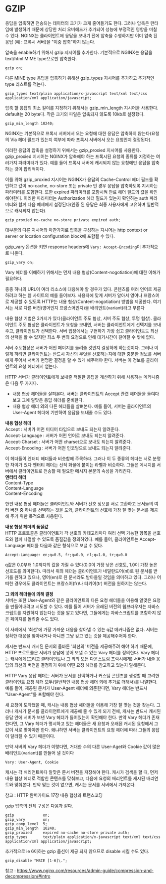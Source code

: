 # GZIP

응답을 압축하면 전송되는 데이터의 크기가 크게 줄어들기도 한다.
그러나 압축은 런타임에 발생하기 때문에 상당한 처리 오버헤드가 추가되어 성능에 부정적인 영향을 미칠 수 있다.
NGINX는 클라이언트에 응답을 보내기 전에 압축을 수행하지만 이미 압축 된 응답 (예 : 프록시 서버)을 "이중 압축"하지 않는다.

압축을 enable하기 위해서 gzip 지시어를 추가한다. 기본적으로 NGINX는 응답을 text/html MIME type으로만 압축한다. 
```
gzip on;
```

다른 MINE type 응답을 압축하기 위해선 gzip_types 지시어를 추가하고 추가적인 type 리스트를 적는다.
```
gzip_types text/plain application/x-javascript text/xml text/css application/xml application/javascript;
```

압축 할 응답의 최소 길이를 지정하기 위해서는 gzip_min_length 지시어을 사용한다. default는 20 byte다. 
작은 크기의 파일은 압축되지 않도록 10kb로 설정했다.
```
gzip_min_length 10240;
```
NGINX는 기본적으로 프록시 서버에서 오는 요청에 대한 응답은 압축하지 않는다(요청의 Via 헤더 필드가 있는지 여부에 따라 프록시 서버에서 오는 요청인지 결정된다).

이러한 응답의 압축을 설정하기 위해서는 gzip_proxied 지시어를 사용한다. gzip_proxied 지시어는 NGINX가 압축해야 하는 프록시된 요청의 종류를 지정하는 여러가지 파라미터가 있다. 
예를 들어 프록시 서버에 캐시되지 않는 요청에만 응답을 압축하는 것이 합리적이다.

이를 위해 gzip_proxied 지시어는 NGINX가 응답의 Cache-Control 헤더 필드를 확인하고 값이 no-cache, no-store 또는 private 인 경우 응답을 압축하도록 지시하는 파라미터를 포함한다. 
또한 expired 파라미터를 포함시켜 만료 헤더 필드의 값을 확인해야한다. 이러한 파라미터는 Authorization 헤더 필드가 있는지 확인하는 auth 파라미터와 함께 다음 예제에서 설정된다(인증 된 응답은 최종 사용자에게 고유하며 일반적으로 캐시되지 않는다).
```
gzip_proxied no-cache no-store private expired auth;
```
대부분의 다른 지시어와 마찬가지로 압축을 구성하는 지시어는 http context or server or location configuration block에 포함될 수 있다.

gzip_vary 옵션을 키면 response headers에 `Vary: Accept-Encoding`이 추가적으로 나온다.
```
gzip_vary on;
```

Vary 헤더를 이해하기 위해서는 먼저 내용 협상(Content-nogotiation)에 대한 이해가 필요하다.

종종 하나의 URL이 여러 리소스에 대응해야 할 경우가 있다. 콘텐츠를 여러 언어로 제공하려고 하는 웹 사이트의 예를 들어보자. 
사용자에 맞게 서버가 알아서 영어나 프랑스어로 제공할 수 있도록 HTTP는 내용 협상(Content-nogotiation) 방법을 제공한다.
여기서는 서로 다른 버전(영어인지 프랑스어인지)을 배리언트(variant)라고 부른다

내용 협상 기법은 3가지가 있다(클라이언트 주도 협상, 서버 주도 협상, 투명 협상).
클라이언트 주도 협상은 클라이언트가 요청을 보내면, 서버는 클라이언트에게 선택지를 보내주고, 클라이언트가 선택한다. 서버 입장에서는 구현하기 가장 쉽고 클라이언트도
최선의 선택을 할 수 있지만 최소 두 번의 요청으로 인해 대기시간이 길어질 수 밖에 없다.

서버 주도협상은 서버가 어떤 페이지를 돌려줄 것인지 결정하게 하는것이다. 그러나 이렇게 하려면 클라이언트는 반드시 자신의 무엇을 선호하는지에 대한 충분한 정보를
서버에게 주어서 서버가 현명한 결정을 할 수 있게 해주어야 한다. 서버는 이 정보를 클라이언트의 요청 헤더에서 얻는다.

HTTP 서버가 클라이언트에게 보내줄 적절한 응답을 계산하기 위해 사용하는 메커니즘은 다음 두 가지다.
- 내용 협상 헤더들을 살펴본다. 서버는 클라이언트의 Accept 관련 헤더들을 들여다보고 그에 알맞은 응답 헤더를 준비한다.
- 내용 협상 헤더 외의 다른 헤더들을 살펴본다. 예를 들어, 서버는 클라이언트의 User-Agent 헤더에 기반하여 응답을 보내줄 수도 있다.

**내용 협상 헤더**<br>
Accept : 서버가 어떤 미디어 타입으로 보내도 되는지 알려준다. <br>
Accept-Language : 서버가 어떤 언어로 보내도 되는지 알려준다.<br>
Accept-Charset : 서버가 어떤 charset으로 보내도 되는지 알려준다.<br>
Accept-Encoding : 서버가 어떤 인코딩으로 보내도 되는지 알려준다.<br>

이 헤더들이 엔터티 헤더들과 비슷함에 주목하라. 그러나 이 두 종류의 헤더는 서로 분명한 차이가 있다 엔터티 헤더는 선적 화물에 붙이는 라벨과 비슷하다.
그들은 메시지를 서버에서 클라이언트로 전송할 때 필요한 메시지 본문의 속성을 가리킨다.<br>
**엔터티 헤더**<br>
Content-Type<br>
Content-Language<br>
Content-Encoding<br>

한편 내용 협상 헤더들은 클라이언트와 서버가 선호 정보를 서로 교환하고 문서들의 여러 버전 중 하나를 선택하는 것을 도와, 클라이언트의 선호에 가장
잘 맞는 문서를 제공해 주기 위한 목적으로 사용된다.

**내용 협상 헤더의 품질값**<br>
HTTP 프로토콜은 클라이언트가 각 선호의 카테고리마다 여러 선택 가능한 항목을 선호도와 함께 나열할 수 있도록 품질값을 정의하였다. 예를 들어,
클라이언트는 Accept-Language 헤더를 다음과 같은 형식으로 보낼 수 있다.
```
Accept-Language: en;q=0.5, fr;q=0.0, nl;q=1.0, tr;q=0.0
```
q값은 0.0부터 1.0까지의 값을 가질 수 있다(0.0이 가장 낮은 선호도, 1.0이 가장 높은 선호도를 의미한다). 따라서 위의 헤더는 클라이언트가
네덜란드어(nl)로 된 문서를 받기를 원하고 있으나, 영어(en)로 된 문서라도 받아들일 것임을 의미하고 있다. 그러나 어떠한 경우에도 클라이언트는
프랑스어(fr)나 터키어(tr) 버전을 원하지는 않는다.

**그 외의 헤더들에 의해 결정**<br>
서버는 또한 User-Agent와 같은 클라이언트의 다른 요청 헤더들을 이용해 알맞은 요청을 만들어내려고 시도할 수 있다. 예를 들어 서버가 오래된 버전의
웹브라우저는 자바스크립트를 지원하지 않는다는 것을 알고 있다면, 그들에게는 자바스크립트를 포함하지 않은 페이지를 돌려줄 수도 있다.

이 사례에서 '최선'에 가장 가까운 대응을 찾아낼 수 있는 q값 메커니즘은 없다. 서버는 정확한 대응을 찾아내거나 아니면 그냥 갖고 있는 것을 제공해주어야 한다.

캐시는 반드시 캐시된 문서의 올바른 '최선의' 버전을 제공해주려 해야 하기 때문에, HTTP 프로토콜은 서버가 응답에 넣어 보낼 수 있는 Vary 헤더를 정의한다.
Vary 헤더는 캐시에게(그리고 클라이언트나 그 외의 모든 다운스트림 프락시에게) 서버가 내줄 응답의 최선의 버전을 결정하기 위해 어떤 요청 헤더를 참고하고
있는지 말해준다. 

HTTP Vary 응답 헤더는 서버가 문서를 선택하거나 커스텀 콘텐츠를 생성할 때 고려한 클라이언트 요청 헤더 모두(일반적인 내용 협상 헤더 외에 추가로 더해서)를 나열한다.
예를 들어, 제공된 문서가 User-Agent 헤더에 의존한다면, Vary 헤더는 반드시 "User-Agent"를 포함해야 한다.

새 요청이 도착했을 때, 캐시는 내용 협상 헤더들을 이용해 가장 잘 맞는 것을 찾는다. 그러나 캐시가 문서를 클라이언트에게 제공해 줄 수 있게 되기 전에, 캐시는 반드시
캐시된 응답 안에 서버가 보낸 Vary 헤더가 들어있는지 확인해야 한다. 만약 Vary 헤더가 존재한다면, 그 Vary 헤더가 명시하고 있는 헤더들은 새 요청과
오래된 캐시된 요청에서 그 값이 서로 맞아야만 한다. 왜냐하면 서버는 클라이언트의 요청 헤더에 따라 그들의 응답이 달라질 수 있기 때문이다.

만약 서버의 Vary 헤더가 이렇다면, 거대한 수의 다른 User-Aget와 Cookie 값이 많은 배리언트(variant)를 만들어 낼 것이다
```
Vary: User-Agent, Cookie
```
캐시는 각 배리언트마다 알맞은 문서 버전을 저장해야 한다. 캐시가 검색을 할 때, 먼저 내용 협상 헤더로 적합한 콘텐츠를 맞춰보고, 다음에 요청의 
배리언트를 캐시된 배리언트와 맞춰본다. 만약 맞는 것이 없으면, 캐시는 문서를 서버에서 가져온다.


참고 : HTTP 완벽가이드 17장 내용 협상과 트랜스코딩

gzip 압축의 전체 구성은 다음과 같다.
```
gzip             on;
gzip_vary        on;
gzip_comp_level  5;
gzip_min_length  10240;
gzip_proxied     expired no-cache no-store private auth;
gzip_types       text/plain application/x-javascript text/xml text/css application/xml application/javascript;
```

추가적으로 ie 6이하는 gzip 옵션이 제공 되지 않으므로 disable 시킬 수도 있다. 
```
gzip_disable "MSIE [1-6]\.";
```

참고 : https://www.nginx.com/resources/admin-guide/compression-and-decompression/#intro